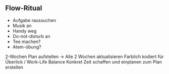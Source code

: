 ## Flow-Ritual

- Aufgabe raussuchen
- Musik an
- Handy weg
- Do-not-disturb an
- Tee machen?
- Atem-übung?


2-Wochen Plan aufstellen
-> Alle 2 Wochen aktualisieren
Farblich kodiert für Überlick / Work-Life Balance
Konkret Zeit schaffen und einplanen zum Plan erstellen